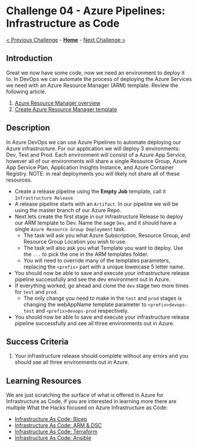 # Challenge 04 - Azure Pipelines: Infrastructure as Code

[< Previous Challenge](./Challenge-03.md) - **[Home](../README.md)** - [Next Challenge >](./Challenge-05.md)

## Introduction

Great we now have some code, now we need an environment to deploy it to. In DevOps we can automate the process of deploying the Azure Services we need with an Azure Resource Manager (ARM) template. Review the following article.

1. [Azure Resource Manager overview](https://docs.microsoft.com/en-us/azure/azure-resource-manager/resource-group-overview)
2. [Create Azure Resource Manager template](https://docs.microsoft.com/en-us/azure/azure-resource-manager/how-to-create-template)

## Description

In Azure DevOps we can use Azure Pipelines to automate deploying our Azure infrastructure. For our application we will deploy 3 environments: Dev, Test and Prod. Each environment will consist of a Azure App Service, however all of our environments will share a single Resource Group, Azure App Service Plan, Application Insights Instance, and Azure Container Registry. NOTE: in real deployments you will likely not share all of these resources.

- Create a release pipeline using the **Empty Job** template, call it `Infrastructure Release`
- A release pipeline starts with an `Artifact`. In our pipeline we will be using the master branch of our Azure Repo.
- Next lets create the first stage in our Infrastructure Release to deploy our ARM template to Dev. Name the sage `Dev`, and it should have a single `Azure Resource Group Deployment` task. 
   - The task will ask you what Azure Subscription, Resource Group, and Resource Group Location you wish to use.
   - The task will also ask you what Template you want to deploy. Use the `...` to pick the one in the ARM templates folder. 
   - You will need to override many of the templates parameters, replacing the `<prefix>` part with a unique lowercase 5 letter name.
- You should now be able to save and execute your infrastructure release pipeline successfully and see the dev environment out in Azure. 
- If everything worked, go ahead and clone the `dev` stage two more times for `test` and `prod`.
   - The only change you need to make in the `test` and `prod` stages is changing the webAppName template parameter to `<prefix>devops-test` and `<prefix>devops-prod` respectively. 
- You should now be able to save and execute your infrastructure release pipeline successfully and see all three environments out in Azure. 

## Success Criteria

1. Your infrastructure release should complete without any errors and you should see all three environments out in Azure. 

## Learning Resources

We are just scratching the surface of what is offered in Azure for Infrastructure as Code, if you are interested in learning more there are multiple What the Hacks focused on Azure Infrastructure as Code:
- [Infrastructure As Code: Bicep](../../045-InfraAsCode-Bicep/README.md)
- [Infrastructure As Code: ARM & DSC](../../011-InfraAsCode-ARM-DSC/readme.md)
- [Infrastructure As Code: Terraform](../../012-InfraAsCode-Terraform/Student/readme.md)
- [Infrastructure As Code: Ansible](../../013-InfraAsCode-Ansible/Student/readme.md)
